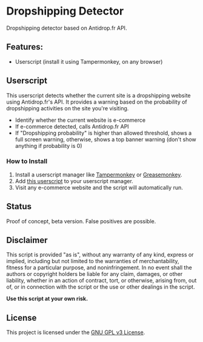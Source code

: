 # Dropshipping Detector
Dropshipping detector based on Antidrop.fr API.

## Features:
- Userscript (install it using Tampermonkey, on any browser)

## Userscript

This userscript detects whether the current site is a dropshipping website using Antidrop.fr's API. It provides a warning based on the probability of dropshipping activities on the site you're visiting.

- Identify whether the current website is e-commerce
- If e-commerce detected, calls Antidrop.fr API
- If "Dropshipping probability" is higher than allowed threshold, shows a full screen warning, otherwise, shows a top banner warning (don't show anything if probability is 0)

### How to Install

1. Install a userscript manager like [Tampermonkey](https://www.tampermonkey.net/) or [Greasemonkey](https://www.greasespot.net/).
2. Add [this userscript](./src/userscript.js) to your userscript manager.
3. Visit any e-commerce website and the script will automatically run.

## Status

Proof of concept, beta version.
False positives are possible.


## Disclaimer

This script is provided "as is", without any warranty of any kind, express or implied, including but not limited to the warranties of merchantability, fitness for a particular purpose, and noninfringement. In no event shall the authors or copyright holders be liable for any claim, damages, or other liability, whether in an action of contract, tort, or otherwise, arising from, out of, or in connection with the script or the use or other dealings in the script.

**Use this script at your own risk.**

## License

This project is licensed under the [GNU GPL v3 License](./LICENSE).
